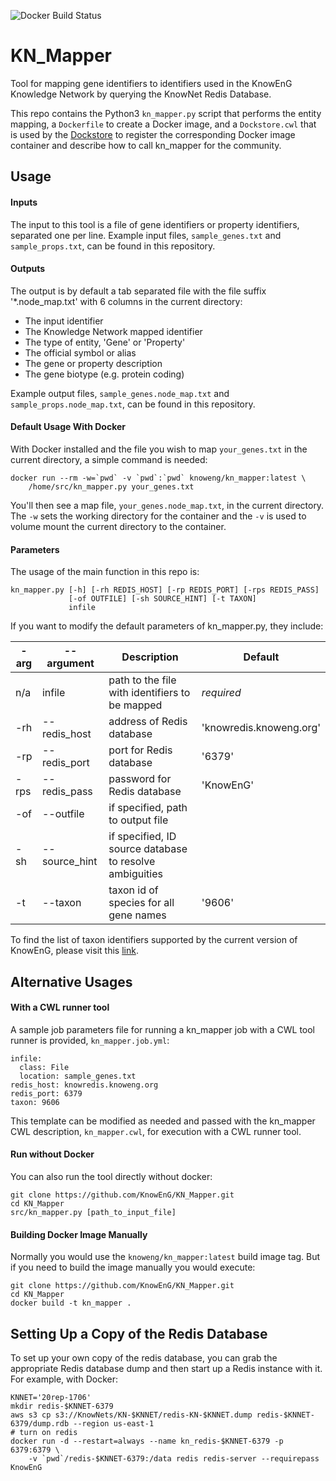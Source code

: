 ![Docker Build Status](https://img.shields.io/docker/build/knoweng/kn_mapper.svg?style=flat-square)

# KN_Mapper
Tool for mapping gene identifiers to identifiers used in the KnowEnG Knowledge Network by querying the KnowNet Redis Database.

This repo contains the Python3 `kn_mapper.py` script that performs the entity mapping, a 
`Dockerfile` to create a Docker image, and a `Dockstore.cwl` that is used by the [Dockstore](https://www.dockstore.org) 
to register the corresponding Docker image container and describe how to call kn_mapper for the community.

## Usage

#### Inputs
The input to this tool is a file of gene identifiers or property identifiers, separated one per line. Example input files, `sample_genes.txt` and `sample_props.txt`, can be found in this repository.

#### Outputs
The output is by default a tab separated file with the file suffix '*.node_map.txt' with 6 columns in the current directory:
 - The input identifier
 - The Knowledge Network mapped identifier
 - The type of entity, 'Gene' or 'Property'
 - The official symbol or alias
 - The gene or property description
 - The gene biotype (e.g. protein coding)
 
Example output files, `sample_genes.node_map.txt` and `sample_props.node_map.txt`, can be found in this repository.

#### Default Usage With Docker
With Docker installed and the file you wish to map `your_genes.txt` in the current directory, a simple command is needed: 

    docker run --rm -w=`pwd` -v `pwd`:`pwd` knoweng/kn_mapper:latest \
        /home/src/kn_mapper.py your_genes.txt

You'll then see a map file, `your_genes.node_map.txt`, in the current directory. The `-w` sets the working directory for the container and the `-v` is used to volume mount the current directory to the container.

#### Parameters
The usage of the main function in this repo is: 

    kn_mapper.py [-h] [-rh REDIS_HOST] [-rp REDIS_PORT] [-rps REDIS_PASS]
                 [-of OUTFILE] [-sh SOURCE_HINT] [-t TAXON]
                 infile

If you want to modify the default parameters of kn_mapper.py, they include:

**-arg**|**--argument**  |**Description**|**Default**
--------|----------------|-----|-----
n/a     |infile          |path to the file with identifiers to be mapped|*required*
-rh     |\-\-redis\_host |address of Redis database|'knowredis.knoweng.org'
-rp     |\-\-redis\_port |port for Redis database|'6379'
-rps    |\-\-redis\_pass |password for Redis database|'KnowEnG'
-of     |\-\-outfile     |if specified, path to output file| 
-sh     |\-\-source\_hint|if specified, ID source database to resolve ambiguities| 
-t      |\-\-taxon       |taxon id of species for all gene names|'9606'

To find the list of taxon identifiers supported by the current version of KnowEnG, please visit this [link](https://knoweng.org/kn-data-references/#kn_contents_by_species).

## Alternative Usages
#### With a CWL runner tool

A sample job parameters file for running a kn_mapper job with a CWL tool runner is provided, `kn_mapper.job.yml`: 

    infile:
      class: File
      location: sample_genes.txt
    redis_host: knowredis.knoweng.org
    redis_port: 6379
    taxon: 9606

This template can be modified as needed and passed with the kn_mapper CWL description, `kn_mapper.cwl`, for execution with a CWL runner tool.

#### Run without Docker
You can also run the tool directly without docker:

    git clone https://github.com/KnowEnG/KN_Mapper.git
    cd KN_Mapper
    src/kn_mapper.py [path_to_input_file]


#### Building Docker Image Manually

Normally you would use the `knoweng/kn_mapper:latest` build image tag.  But if you need to build the image manually you would execute:

    git clone https://github.com/KnowEnG/KN_Mapper.git
    cd KN_Mapper
    docker build -t kn_mapper .


## Setting Up a Copy of the Redis Database

To set up your own copy of the redis database, you can grab the appropriate Redis database dump and then start up a Redis instance with it.  For example, with Docker:

    KNNET='20rep-1706'
    mkdir redis-$KNNET-6379
    aws s3 cp s3://KnowNets/KN-$KNNET/redis-KN-$KNNET.dump redis-$KNNET-6379/dump.rdb --region us-east-1
    # turn on redis
    docker run -d --restart=always --name kn_redis-$KNNET-6379 -p 6379:6379 \
        -v `pwd`/redis-$KNNET-6379:/data redis redis-server --requirepass KnowEnG
